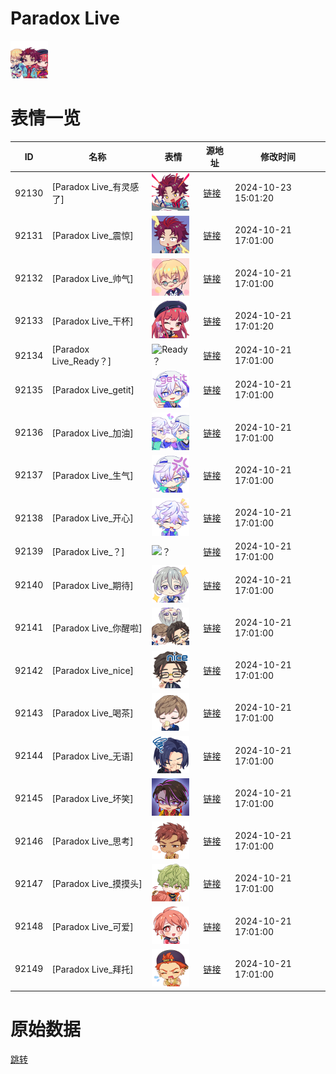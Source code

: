 # Paradox Live

<img src="./cover.png" height="60" alt="cover" />

# 表情一览

|ID|名称|表情|源地址|修改时间|
|----|----|----|----|----|
|92130|[Paradox Live_有灵感了]|<img src="./pic/092130_%5BParadox Live_有灵感了%5D.png" height="60" alt="有灵感了"/>|[链接](https://i0.hdslb.com/bfs/garb/c4bc8ce393d39b15969d02fb079432ccb5f90d5c.png)|2024-10-23 15:01:20|
|92131|[Paradox Live_震惊]|<img src="./pic/092131_%5BParadox Live_震惊%5D.png" height="60" alt="震惊"/>|[链接](https://i0.hdslb.com/bfs/garb/96275e236ed8f905ce5baeaef3dbec291cad1fcf.png)|2024-10-21 17:01:00|
|92132|[Paradox Live_帅气]|<img src="./pic/092132_%5BParadox Live_帅气%5D.png" height="60" alt="帅气"/>|[链接](https://i0.hdslb.com/bfs/garb/e51135a4e5c6e54a3037d207ac866988761a85b4.png)|2024-10-21 17:01:00|
|92133|[Paradox Live_干杯]|<img src="./pic/092133_%5BParadox Live_干杯%5D.png" height="60" alt="干杯"/>|[链接](https://i0.hdslb.com/bfs/garb/dbebf7001d85c5c6bdeb4ee6532ff2d2025f346b.png)|2024-10-21 17:01:20|
|92134|[Paradox Live_Ready？]|<img src="./pic/092134_%5BParadox Live_Ready？%5D.png" height="60" alt="Ready？"/>|[链接](https://i0.hdslb.com/bfs/garb/6385ec40e59f9da9b5e05da8430f817ea64499ce.png)|2024-10-21 17:01:00|
|92135|[Paradox Live_getit]|<img src="./pic/092135_%5BParadox Live_getit%5D.png" height="60" alt="getit"/>|[链接](https://i0.hdslb.com/bfs/garb/bd79c08c9004db968d91e8e453c31393544a4ed6.png)|2024-10-21 17:01:00|
|92136|[Paradox Live_加油]|<img src="./pic/092136_%5BParadox Live_加油%5D.png" height="60" alt="加油"/>|[链接](https://i0.hdslb.com/bfs/garb/beff0173e684ac2138b56c008688e329ff4c94e6.png)|2024-10-21 17:01:00|
|92137|[Paradox Live_生气]|<img src="./pic/092137_%5BParadox Live_生气%5D.png" height="60" alt="生气"/>|[链接](https://i0.hdslb.com/bfs/garb/45228a9c54699a1b5217d88a3070755c780e1abf.png)|2024-10-21 17:01:00|
|92138|[Paradox Live_开心]|<img src="./pic/092138_%5BParadox Live_开心%5D.png" height="60" alt="开心"/>|[链接](https://i0.hdslb.com/bfs/garb/29209f2980f57a091adecfa25d967c2c989d3157.png)|2024-10-21 17:01:00|
|92139|[Paradox Live_？]|<img src="./pic/092139_%5BParadox Live_？%5D.png" height="60" alt="？"/>|[链接](https://i0.hdslb.com/bfs/garb/50ec84588e30a56bdafa6ea3d3b58289d0670b3b.png)|2024-10-21 17:01:00|
|92140|[Paradox Live_期待]|<img src="./pic/092140_%5BParadox Live_期待%5D.png" height="60" alt="期待"/>|[链接](https://i0.hdslb.com/bfs/garb/8b5e116fcb655cb52ddf91099b222b576a8e4630.png)|2024-10-21 17:01:00|
|92141|[Paradox Live_你醒啦]|<img src="./pic/092141_%5BParadox Live_你醒啦%5D.png" height="60" alt="你醒啦"/>|[链接](https://i0.hdslb.com/bfs/garb/ed55b0bbeb249b2e3a8c8ba51ab59a151df4b877.png)|2024-10-21 17:01:00|
|92142|[Paradox Live_nice]|<img src="./pic/092142_%5BParadox Live_nice%5D.png" height="60" alt="nice"/>|[链接](https://i0.hdslb.com/bfs/garb/9752024988a1d72e5eda3f3142cfa134844bf188.png)|2024-10-21 17:01:00|
|92143|[Paradox Live_喝茶]|<img src="./pic/092143_%5BParadox Live_喝茶%5D.png" height="60" alt="喝茶"/>|[链接](https://i0.hdslb.com/bfs/garb/ee0ccb96a8b57712982dacc0580704b9d506f47f.png)|2024-10-21 17:01:00|
|92144|[Paradox Live_无语]|<img src="./pic/092144_%5BParadox Live_无语%5D.png" height="60" alt="无语"/>|[链接](https://i0.hdslb.com/bfs/garb/08857d2ce9c661b05fc5cdbcae2f5f1dc9ed8655.png)|2024-10-21 17:01:00|
|92145|[Paradox Live_坏笑]|<img src="./pic/092145_%5BParadox Live_坏笑%5D.png" height="60" alt="坏笑"/>|[链接](https://i0.hdslb.com/bfs/garb/159b6a3a42afde37549d71596b1c5d243d966760.png)|2024-10-21 17:01:00|
|92146|[Paradox Live_思考]|<img src="./pic/092146_%5BParadox Live_思考%5D.png" height="60" alt="思考"/>|[链接](https://i0.hdslb.com/bfs/garb/d83f5ba1d3bd854f6fd24b46a2291dab922fad49.png)|2024-10-21 17:01:00|
|92147|[Paradox Live_摸摸头]|<img src="./pic/092147_%5BParadox Live_摸摸头%5D.png" height="60" alt="摸摸头"/>|[链接](https://i0.hdslb.com/bfs/garb/2adf2edfab2dfabc349bcc8c9e08622f26154a33.png)|2024-10-21 17:01:00|
|92148|[Paradox Live_可爱]|<img src="./pic/092148_%5BParadox Live_可爱%5D.png" height="60" alt="可爱"/>|[链接](https://i0.hdslb.com/bfs/garb/023ed09282f64c16729d0c312a0e459437028c96.png)|2024-10-21 17:01:00|
|92149|[Paradox Live_拜托]|<img src="./pic/092149_%5BParadox Live_拜托%5D.png" height="60" alt="拜托"/>|[链接](https://i0.hdslb.com/bfs/garb/c6a754da1405e47f4a74e566312159958d9521bb.png)|2024-10-21 17:01:00|

# 原始数据

[跳转](./raw.json)

